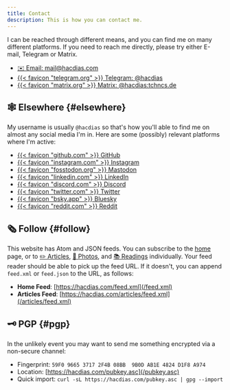 ```yaml
---
title: Contact
description: This is how you can contact me.
---
```


I can be reached through different means, and you can find me on many different platforms. If you need to reach me directly, please try either E-mail, Telegram or Matrix.

<!--more-->

<div class='terms grid bold'>

- [✉️ Email: mail@hacdias.com](mailto:mail@hacdias.com)
- [{{< favicon "telegram.org" >}} Telegram: @hacdias](https://t.me/hacdias)
- [{{< favicon "matrix.org" >}} Matrix: @hacdias:tchncs.de](https://matrix.to/#/@hacdias:tchncs.de)

</div>

## 🕸 Elsewhere {#elsewhere}

My username is usually `@hacdias` so that's how you'll able to find me on almost any social media I'm in. Here are some (possibly) relevant platforms where I'm active:

<div class='terms grid bold'>

- [{{< favicon "github.com" >}} GitHub](https://github.com/hacdias)
- [{{< favicon "instagram.com" >}} Instagram](https://instagram.com/hacdias)
- [{{< favicon "fosstodon.org" >}} Mastodon](https://fosstodon.org/@hacdias)
- [{{< favicon "linkedin.com" >}} LinkedIn](https://linkedin.com/in/hacdias)
- [{{< favicon "discord.com" >}} Discord](https://discord.com/users/hacdias)
- [{{< favicon "twitter.com" >}} Twitter](https://twitter.com/hacdias)
- [{{< favicon "bsky.app" >}} Bluesky](https://bsky.app/profile/hacdias.com)
- [{{< favicon "reddit.com" >}} Reddit](https://reddit.com/u/hacdias)

</div>

## 🗞 Follow {#follow}

This website has Atom and JSON feeds. You can subscribe to the [home](/) page, or to [✏️ Articles](/articles/), [📸 Photos](/photos/), and [📚 Readings](/readings/) individually. Your feed reader should be able to pick up the feed URL. If it doesn't, you can append `feed.xml` or `feed.json` to the URL, as follows:

- **Home Feed**: [https://hacdias.com/feed.xml](/feed.xml)
- **Articles Feed**: [https://hacdias.com/articles/feed.xml](/articles/feed.xml)

## 🗝 PGP {#pgp}

In the unlikely event you may want to send me something encrypted via a non-secure channel:

- Fingerprint: `59F0 9665 3717 2F4B 08BB  9B0D AB1E 4824 D1F8 A974`
- Location: [https://hacdias.com/pubkey.asc](/pubkey.asc)
- Quick import: `curl -sL https://hacdias.com/pubkey.asc | gpg --import`
